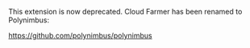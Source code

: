 This extension is now deprecated. Cloud Farmer has been renamed to Polynimbus:

https://github.com/polynimbus/polynimbus
